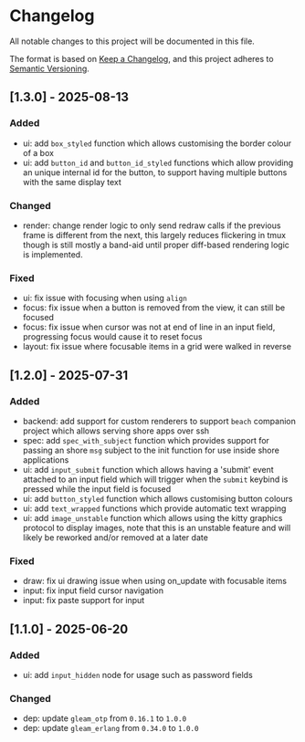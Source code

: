 # Changelog

All notable changes to this project will be documented in this file.

The format is based on [Keep a Changelog](https://keepachangelog.com/en/1.1.0/),
and this project adheres to [Semantic Versioning](https://semver.org/spec/v2.0.0.html).

## [1.3.0] - 2025-08-13

### Added

- ui: add `box_styled` function which allows customising the border colour of a box
- ui: add `button_id` and `button_id_styled` functions which allow providing an
  unique internal id for the button, to support having multiple buttons with
  the same display text

### Changed

- render: change render logic to only send redraw calls if the previous frame
  is different from the next, this largely reduces flickering in tmux though is
  still mostly a band-aid until proper diff-based rendering logic is
  implemented.

### Fixed

- ui: fix issue with focusing when using `align`
- focus: fix issue when a button is removed from the view, it can still be focused
- focus: fix issue when cursor was not at end of line in an input field, progressing focus would cause it to reset focus
- layout: fix issue where focusable items in a grid were walked in reverse

## [1.2.0] - 2025-07-31

### Added

- backend: add support for custom renderers to support `beach` companion
  project which allows serving shore apps over ssh
- spec: add `spec_with_subject` function which provides support for passing an
  shore `msg` subject to the init function for use inside shore applications
- ui: add `input_submit` function which allows having a 'submit' event attached
  to an input field which will trigger when the `submit` keybind is pressed
  while the input field is focused
- ui: add `button_styled` function which allows customising button colours
- ui: add `text_wrapped` functions which provide automatic text wrapping
- ui: add `image_unstable` function which allows using the kitty graphics
  protocol to display images, note that this is an unstable feature and will
  likely be reworked and/or removed at a later date

### Fixed

- draw: fix ui drawing issue when using on_update with focusable items
- input: fix input field cursor navigation
- input: fix paste support for input

## [1.1.0] - 2025-06-20

### Added

- ui: add `input_hidden` node for usage such as password fields

### Changed

- dep: update `gleam_otp` from `0.16.1` to `1.0.0`
- dep: update `gleam_erlang` from `0.34.0` to `1.0.0`
